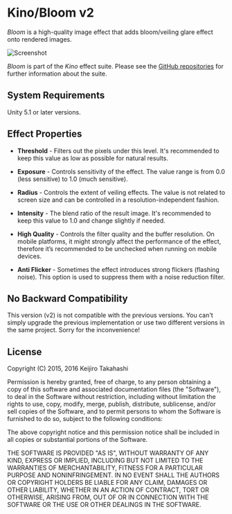 Kino/Bloom v2
=============

*Bloom* is a high-quality image effect that adds bloom/veiling glare effect
onto rendered images.

![Screenshot][Image]

*Bloom* is part of the *Kino* effect suite. Please see the [GitHub
repositories][Kino] for further information about the suite.

System Requirements
-------------------

Unity 5.1 or later versions.

Effect Properties
-----------------

- **Threshold** - Filters out the pixels under this level. It's recommended to keep
  this value as low as possible for natural results.

- **Exposure** - Controls sensitivity of the effect. The value range is from 0.0
  (less sensitive) to 1.0 (much sensitive).

- **Radius** - Controls the extent of veiling effects. The value is not related
  to screen size and can be controlled in a resolution-independent fashion.

- **Intensity** - The blend ratio of the result image. It's recommended to keep
  this value to 1.0 and change slightly if needed.

- **High Quality** - Controls the filter quality and the buffer resolution. On
  mobile platforms, it might strongly affect the performance of the effect,
  therefore it’s recommended to be unchecked when running on mobile devices.

- **Anti Flicker** - Sometimes the effect introduces strong flickers (flashing
  noise). This option is used to suppress them with a noise reduction filter.

No Backward Compatibility
-------------------------

This version (v2) is not compatible with the previous versions. You can't simply
upgrade the previous implementation or use two different versions in the same
project. Sorry for the inconvenience!

License
-------

Copyright (C) 2015, 2016 Keijiro Takahashi

Permission is hereby granted, free of charge, to any person obtaining a copy of
this software and associated documentation files (the "Software"), to deal in
the Software without restriction, including without limitation the rights to
use, copy, modify, merge, publish, distribute, sublicense, and/or sell copies of
the Software, and to permit persons to whom the Software is furnished to do so,
subject to the following conditions:

The above copyright notice and this permission notice shall be included in all
copies or substantial portions of the Software.

THE SOFTWARE IS PROVIDED "AS IS", WITHOUT WARRANTY OF ANY KIND, EXPRESS OR
IMPLIED, INCLUDING BUT NOT LIMITED TO THE WARRANTIES OF MERCHANTABILITY, FITNESS
FOR A PARTICULAR PURPOSE AND NONINFRINGEMENT. IN NO EVENT SHALL THE AUTHORS OR
COPYRIGHT HOLDERS BE LIABLE FOR ANY CLAIM, DAMAGES OR OTHER LIABILITY, WHETHER
IN AN ACTION OF CONTRACT, TORT OR OTHERWISE, ARISING FROM, OUT OF OR IN
CONNECTION WITH THE SOFTWARE OR THE USE OR OTHER DEALINGS IN THE SOFTWARE.

[Kino]: https://github.com/search?q=kino+user%3Akeijiro&type=Repositories
[Image]: https://41.media.tumblr.com/d65affb0f4a7ca6e14ba5d6dd5628428/tumblr_o1i5rqBaYc1qio469o1_640.png
